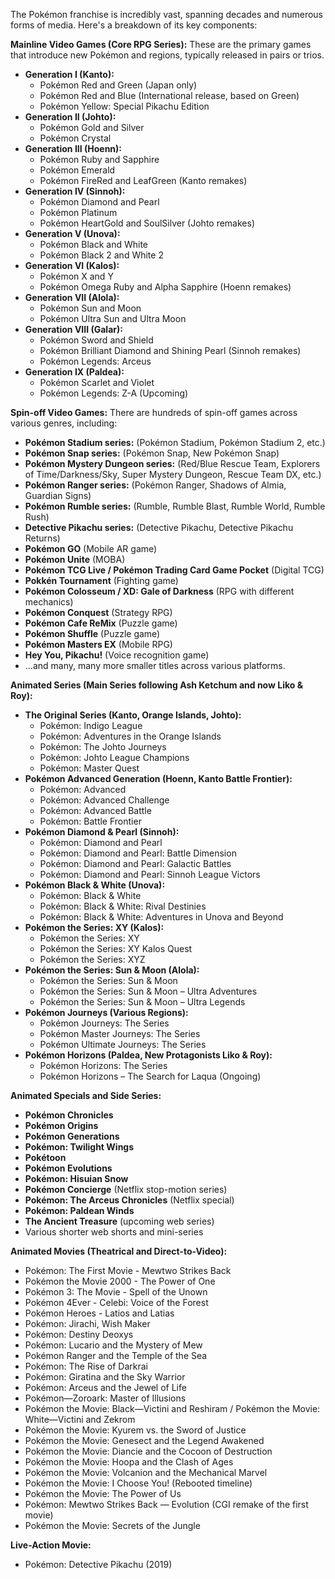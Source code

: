 The Pokémon franchise is incredibly vast, spanning decades and numerous forms of media. Here's a breakdown of its key components:

**Mainline Video Games (Core RPG Series):**
These are the primary games that introduce new Pokémon and regions, typically released in pairs or trios.

* **Generation I (Kanto):**
    * Pokémon Red and Green (Japan only)
    * Pokémon Red and Blue (International release, based on Green)
    * Pokémon Yellow: Special Pikachu Edition
* **Generation II (Johto):**
    * Pokémon Gold and Silver
    * Pokémon Crystal
* **Generation III (Hoenn):**
    * Pokémon Ruby and Sapphire
    * Pokémon Emerald
    * Pokémon FireRed and LeafGreen (Kanto remakes)
* **Generation IV (Sinnoh):**
    * Pokémon Diamond and Pearl
    * Pokémon Platinum
    * Pokémon HeartGold and SoulSilver (Johto remakes)
* **Generation V (Unova):**
    * Pokémon Black and White
    * Pokémon Black 2 and White 2
* **Generation VI (Kalos):**
    * Pokémon X and Y
    * Pokémon Omega Ruby and Alpha Sapphire (Hoenn remakes)
* **Generation VII (Alola):**
    * Pokémon Sun and Moon
    * Pokémon Ultra Sun and Ultra Moon
* **Generation VIII (Galar):**
    * Pokémon Sword and Shield
    * Pokémon Brilliant Diamond and Shining Pearl (Sinnoh remakes)
    * Pokémon Legends: Arceus
* **Generation IX (Paldea):**
    * Pokémon Scarlet and Violet
    * Pokémon Legends: Z-A (Upcoming)

**Spin-off Video Games:**
There are hundreds of spin-off games across various genres, including:

* **Pokémon Stadium series:** (Pokémon Stadium, Pokémon Stadium 2, etc.)
* **Pokémon Snap series:** (Pokémon Snap, New Pokémon Snap)
* **Pokémon Mystery Dungeon series:** (Red/Blue Rescue Team, Explorers of Time/Darkness/Sky, Super Mystery Dungeon, Rescue Team DX, etc.)
* **Pokémon Ranger series:** (Pokémon Ranger, Shadows of Almia, Guardian Signs)
* **Pokémon Rumble series:** (Rumble, Rumble Blast, Rumble World, Rumble Rush)
* **Detective Pikachu series:** (Detective Pikachu, Detective Pikachu Returns)
* **Pokémon GO** (Mobile AR game)
* **Pokémon Unite** (MOBA)
* **Pokémon TCG Live / Pokémon Trading Card Game Pocket** (Digital TCG)
* **Pokkén Tournament** (Fighting game)
* **Pokémon Colosseum / XD: Gale of Darkness** (RPG with different mechanics)
* **Pokémon Conquest** (Strategy RPG)
* **Pokémon Cafe ReMix** (Puzzle game)
* **Pokémon Shuffle** (Puzzle game)
* **Pokémon Masters EX** (Mobile RPG)
* **Hey You, Pikachu!** (Voice recognition game)
* ...and many, many more smaller titles across various platforms.

**Animated Series (Main Series following Ash Ketchum and now Liko & Roy):**

* **The Original Series (Kanto, Orange Islands, Johto):**
    * Pokémon: Indigo League
    * Pokémon: Adventures in the Orange Islands
    * Pokémon: The Johto Journeys
    * Pokémon: Johto League Champions
    * Pokémon: Master Quest
* **Pokémon Advanced Generation (Hoenn, Kanto Battle Frontier):**
    * Pokémon: Advanced
    * Pokémon: Advanced Challenge
    * Pokémon: Advanced Battle
    * Pokémon: Battle Frontier
* **Pokémon Diamond & Pearl (Sinnoh):**
    * Pokémon: Diamond and Pearl
    * Pokémon: Diamond and Pearl: Battle Dimension
    * Pokémon: Diamond and Pearl: Galactic Battles
    * Pokémon: Diamond and Pearl: Sinnoh League Victors
* **Pokémon Black & White (Unova):**
    * Pokémon: Black & White
    * Pokémon: Black & White: Rival Destinies
    * Pokémon: Black & White: Adventures in Unova and Beyond
* **Pokémon the Series: XY (Kalos):**
    * Pokémon the Series: XY
    * Pokémon the Series: XY Kalos Quest
    * Pokémon the Series: XYZ
* **Pokémon the Series: Sun & Moon (Alola):**
    * Pokémon the Series: Sun & Moon
    * Pokémon the Series: Sun & Moon – Ultra Adventures
    * Pokémon the Series: Sun & Moon – Ultra Legends
* **Pokémon Journeys (Various Regions):**
    * Pokémon Journeys: The Series
    * Pokémon Master Journeys: The Series
    * Pokémon Ultimate Journeys: The Series
* **Pokémon Horizons (Paldea, New Protagonists Liko & Roy):**
    * Pokémon Horizons: The Series
    * Pokémon Horizons – The Search for Laqua (Ongoing)

**Animated Specials and Side Series:**

* **Pokémon Chronicles**
* **Pokémon Origins**
* **Pokémon Generations**
* **Pokémon: Twilight Wings**
* **Pokétoon**
* **Pokémon Evolutions**
* **Pokémon: Hisuian Snow**
* **Pokémon Concierge** (Netflix stop-motion series)
* **Pokémon: The Arceus Chronicles** (Netflix special)
* **Pokémon: Paldean Winds**
* **The Ancient Treasure** (upcoming web series)
* Various shorter web shorts and mini-series

**Animated Movies (Theatrical and Direct-to-Video):**

* Pokémon: The First Movie - Mewtwo Strikes Back
* Pokémon the Movie 2000 - The Power of One
* Pokémon 3: The Movie - Spell of the Unown
* Pokémon 4Ever - Celebi: Voice of the Forest
* Pokémon Heroes - Latios and Latias
* Pokémon: Jirachi, Wish Maker
* Pokémon: Destiny Deoxys
* Pokémon: Lucario and the Mystery of Mew
* Pokémon Ranger and the Temple of the Sea
* Pokémon: The Rise of Darkrai
* Pokémon: Giratina and the Sky Warrior
* Pokémon: Arceus and the Jewel of Life
* Pokémon—Zoroark: Master of Illusions
* Pokémon the Movie: Black—Victini and Reshiram / Pokémon the Movie: White—Victini and Zekrom
* Pokémon the Movie: Kyurem vs. the Sword of Justice
* Pokémon the Movie: Genesect and the Legend Awakened
* Pokémon the Movie: Diancie and the Cocoon of Destruction
* Pokémon the Movie: Hoopa and the Clash of Ages
* Pokémon the Movie: Volcanion and the Mechanical Marvel
* Pokémon the Movie: I Choose You! (Rebooted timeline)
* Pokémon the Movie: The Power of Us
* Pokémon: Mewtwo Strikes Back — Evolution (CGI remake of the first movie)
* Pokémon the Movie: Secrets of the Jungle

**Live-Action Movie:**

* Pokémon: Detective Pikachu (2019)